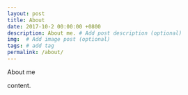 ```yaml
---
layout: post
title: About
date: 2017-10-2 00:00:00 +0800
description: About me. # Add post description (optional)
img:  # Add image post (optional)
tags: # add tag
permalink: /about/
---
```


About me

content.
